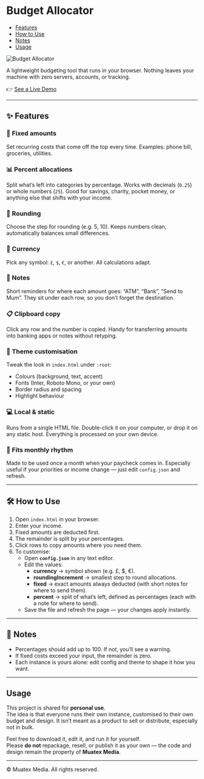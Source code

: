 # Budget Allocator
- [Features](#-features)  
- [How to Use](#-how-to-use)  
- [Notes](#-notes)  
- [Usage](#-usage)  

  
![Budget Allocator](https://lab.muatex.com/tools/budget-allocator/og-image.png)

A lightweight budgeting tool that runs in your browser. Nothing leaves your machine with zero servers, accounts, or tracking.  

👉 [See a Live Demo](https://lab.muatex.com/tools/budget-allocator-demo/)

---

## ✨ Features

### 📌 Fixed amounts  
Set recurring costs that come off the top every time. Examples: phone bill, groceries, utilities.  

### 📊 Percent allocations  
Split what’s left into categories by percentage. Works with decimals (`0.25`) or whole numbers (`25`). Good for savings, charity, pocket money, or anything else that shifts with your income.  

### 🔢 Rounding  
Choose the step for rounding (e.g. 5, 10). Keeps numbers clean, automatically balances small differences.  

### 💱 Currency  
Pick any symbol: `£`, `$`, `€`, or another. All calculations adapt.  

### 📝 Notes  
Short reminders for where each amount goes: “ATM”, “Bank”, “Send to Mum”. They sit under each row, so you don’t forget the destination.  

### 📋 Clipboard copy  
Click any row and the number is copied. Handy for transferring amounts into banking apps or notes without retyping.  

### 🎨 Theme customisation  
Tweak the look in `index.html` under `:root`:  
- Colours (background, text, accent)  
- Fonts (Inter, Roboto Mono, or your own)  
- Border radius and spacing  
- Highlight behaviour  

### 💻 Local & static  
Runs from a single HTML file. Double-click it on your computer, or drop it on any static host. Everything is processed on your own device.  

### 📅 Fits monthly rhythm  
Made to be used once a month when your paycheck comes in. Especially useful if your priorities or income change — just edit `config.json` and refresh.  

---

## 🛠 How to Use
1. Open `index.html` in your browser.  
2. Enter your income.  
3. Fixed amounts are deducted first.  
4. The remainder is split by your percentages.  
5. Click rows to copy amounts where you need them.  
6. To customise:  
   - Open **`config.json`** in any text editor.  
   - Edit the values:  
     - **currency** → symbol shown (e.g. £, $, €).  
     - **roundingIncrement** → smallest step to round allocations.  
     - **fixed** → exact amounts always deducted (with short notes for where to send them).  
     - **percent** → split of what’s left, defined as percentages (each with a note for where to send).  
   - Save the file and refresh the page — your changes apply instantly.  

---

## 📎 Notes
- Percentages should add up to 100. If not, you’ll see a warning.  
- If fixed costs exceed your input, the remainder is zero.  
- Each instance is yours alone: edit config and theme to shape it how you want.  

---

## Usage

This project is shared for **personal use**.  
The idea is that everyone runs their own instance, customised to their own budget and design. It isn’t meant as a product to sell or distribute, especially not in bulk.  

Feel free to download it, edit it, and run it for yourself.  
Please **do not** repackage, resell, or publish it as your own — the code and design remain the property of **Muatex Media**.  

---

© Muatex Media. All rights reserved.
